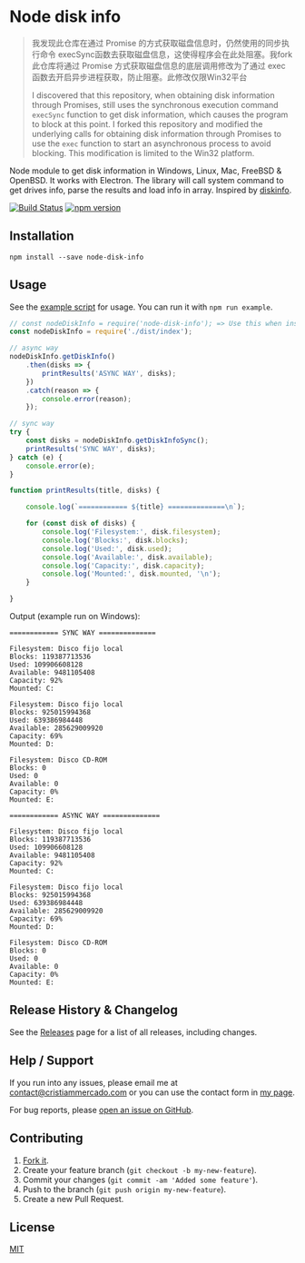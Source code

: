 # Node disk info

> 我发现此仓库在通过 Promise 的方式获取磁盘信息时，仍然使用的同步执行命令 execSync函数去获取磁盘信息，这使得程序会在此处阻塞。我fork此仓库将通过 Promise 方式获取磁盘信息的底层调用修改为了通过 exec 函数去开启异步进程获取，防止阻塞。此修改仅限Win32平台
>
> I discovered that this repository, when obtaining disk information through Promises, still uses the synchronous execution command `execSync` function to get disk information, which causes the program to block at this point. I forked this repository and modified the underlying calls for obtaining disk information through Promises to use the `exec` function to start an asynchronous process to avoid blocking. This modification is limited to the Win32 platform.


Node module to get disk information in Windows, Linux, Mac, FreeBSD & OpenBSD. It works with Electron. The library will call system command to get drives info, parse the results and load info in array. Inspired by [diskinfo](https://github.com/BenoitGauthier/diskinfo).

[![Build Status](https://travis-ci.org/cristiammercado/node-disk-info.svg?branch=master)](https://travis-ci.org/cristiammercado/node-disk-info)
[![npm version](https://badge.fury.io/js/node-disk-info.svg)](https://badge.fury.io/js/node-disk-info)

## Installation

`npm install --save node-disk-info`

## Usage

See the [example script](example/index.js) for usage. You can run it with `npm run example`.

```js
// const nodeDiskInfo = require('node-disk-info'); => Use this when install as a dependency
const nodeDiskInfo = require('./dist/index');

// async way
nodeDiskInfo.getDiskInfo()
    .then(disks => {
        printResults('ASYNC WAY', disks);
    })
    .catch(reason => {
        console.error(reason);
    });

// sync way
try {
    const disks = nodeDiskInfo.getDiskInfoSync();
    printResults('SYNC WAY', disks);
} catch (e) {
    console.error(e);
}

function printResults(title, disks) {

    console.log(`============ ${title} ==============\n`);

    for (const disk of disks) {
        console.log('Filesystem:', disk.filesystem);
        console.log('Blocks:', disk.blocks);
        console.log('Used:', disk.used);
        console.log('Available:', disk.available);
        console.log('Capacity:', disk.capacity);
        console.log('Mounted:', disk.mounted, '\n');
    }

}
```

Output (example run on Windows):

```
============ SYNC WAY ==============

Filesystem: Disco fijo local
Blocks: 119387713536
Used: 109906608128
Available: 9481105408
Capacity: 92%
Mounted: C:

Filesystem: Disco fijo local
Blocks: 925015994368
Used: 639386984448
Available: 285629009920
Capacity: 69%
Mounted: D:

Filesystem: Disco CD-ROM
Blocks: 0
Used: 0
Available: 0
Capacity: 0%
Mounted: E:

============ ASYNC WAY ==============

Filesystem: Disco fijo local
Blocks: 119387713536
Used: 109906608128
Available: 9481105408
Capacity: 92%
Mounted: C:

Filesystem: Disco fijo local
Blocks: 925015994368
Used: 639386984448
Available: 285629009920
Capacity: 69%
Mounted: D:

Filesystem: Disco CD-ROM
Blocks: 0
Used: 0
Available: 0
Capacity: 0%
Mounted: E:
```

## Release History & Changelog

See the [Releases](https://github.com/cristiammercado/node-disk-info/releases) page for a list of all releases, including changes.

## Help / Support

If you run into any issues, please email me at [contact@cristiammercado.com](mailto:contact@cristiammercado.com) or you can use the contact form in [my page](https://www.cristiammercado.com/en/#contact).

For bug reports, please [open an issue on GitHub](https://github.com/cristiammercado/node-disk-info/issues/new).

## Contributing

1. [Fork it](https://github.com/cristiammercado/node-disk-info).
2. Create your feature branch (`git checkout -b my-new-feature`).
3. Commit your changes (`git commit -am 'Added some feature'`).
4. Push to the branch (`git push origin my-new-feature`).
5. Create a new Pull Request.

## License

[MIT](https://github.com/cristiammercado/node-disk-info/blob/master/LICENSE)
